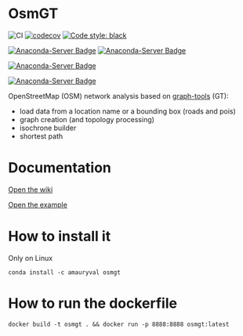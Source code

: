 OsmGT
====

![CI](https://github.com/amauryval/osmgt/workflows/CI/badge.svg?branch=master)
[![codecov](https://codecov.io/gh/amauryval/osmgt/branch/master/graph/badge.svg)](https://codecov.io/gh/amauryval/osmgt)
[![Code style: black](https://img.shields.io/badge/code%20style-black-000000.svg)](https://github.com/ambv/black)

[![Anaconda-Server Badge](https://anaconda.org/amauryval/osmgt/badges/version.svg)](https://anaconda.org/amauryval/osmgt)
[![Anaconda-Server Badge](https://anaconda.org/amauryval/osmgt/badges/latest_release_date.svg)](https://anaconda.org/amauryval/osmgt)

[![Anaconda-Server Badge](https://anaconda.org/amauryval/osmgt/badges/platforms.svg)](https://anaconda.org/amauryval/osmgt)

[![Anaconda-Server Badge](https://anaconda.org/amauryval/osmgt/badges/installer/conda.svg)](https://conda.anaconda.org/amauryval)


OpenStreetMap (OSM) network analysis based on [graph-tools](https://graph-tool.skewed.de/) (GT): 
* load data from a location name or a bounding box (roads and pois)
* graph creation (and topology processing)
* isochrone builder
* shortest path 


# Documentation

[Open the wiki](https://github.com/amauryval/osmgt/wiki/OsmGT-Wiki)

[Open the example](https://amauryval.github.io/osmgt/)


# How to install it 

Only on Linux

```
conda install -c amauryval osmgt
```

# How to run the dockerfile 
```
docker build -t osmgt . && docker run -p 8888:8888 osmgt:latest
```